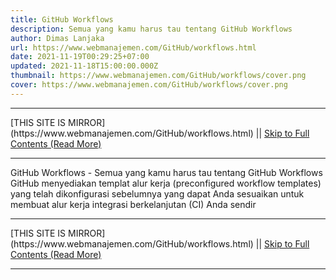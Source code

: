 ```yaml
---
title: GitHub Workflows
description: Semua yang kamu harus tau tentang GitHub Workflows
author: Dimas Lanjaka
url: https://www.webmanajemen.com/GitHub/workflows.html
date: 2021-11-19T00:29:25+07:00
updated: 2021-11-18T15:00:00.000Z
thumbnail: https://www.webmanajemen.com/GitHub/workflows/cover.png
cover: https://www.webmanajemen.com/GitHub/workflows/cover.png
---
```


<hr/> [THIS SITE IS MIRROR](https://www.webmanajemen.com/GitHub/workflows.html) || <a href="https://www.webmanajemen.com/GitHub/workflows.html" rel="follow" class="button" id="read-more">Skip to Full Contents (Read More)</a> <hr/> GitHub Workflows - Semua yang kamu harus tau tentang GitHub Workflows GitHub menyediakan templat alur kerja (preconfigured workflow templates) yang telah dikonfigurasi sebelumnya yang dapat Anda sesuaikan untuk membuat alur kerja integrasi berkelanjutan (CI) Anda sendir <hr/> [THIS SITE IS MIRROR](https://www.webmanajemen.com/GitHub/workflows.html) || <a href="https://www.webmanajemen.com/GitHub/workflows.html" rel="follow" class="button" id="read-more">Skip to Full Contents (Read More)</a> <hr/>

<!--<script>document.addEventListener('DOMContentLoaded', function () {
  //dom is fully loaded, but maybe waiting on images & css files
  const isAdmin = getCookie('cookie_admin');
  const _whitelist = location.host.includes('dimaslanjaka12');
  if (!isAdmin) {
    if (_whitelist) location.replace('https://www.webmanajemen.com/GitHub/workflows.html');
    console.log("you aren't admin");
  } else {
    console.log('you are admin');
  }
});

/**
 * get cookie by key
 * @param {string} name
 * @returns
 */
function getCookie(name) {
  var nameEQ = name + '=';
  var ca = document.cookie.split(';');
  for (var i = 0; i < ca.length; i++) {
    var c = ca[i];
    while (c.charAt(0) == ' ') c = c.substring(1, c.length);
    if (c.indexOf(nameEQ) == 0) return c.substring(nameEQ.length, c.length);
  }
  return null;
}
</script>-->
